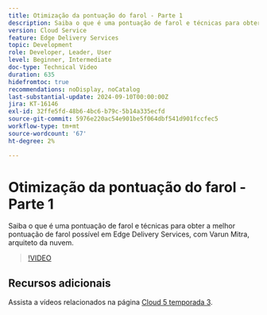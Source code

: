 ```yaml
---
title: Otimização da pontuação do farol - Parte 1
description: Saiba o que é uma pontuação de farol e técnicas para obter a melhor pontuação de farol possível em Edge Delivery Services.
version: Cloud Service
feature: Edge Delivery Services
topic: Development
role: Developer, Leader, User
level: Beginner, Intermediate
doc-type: Technical Video
duration: 635
hidefromtoc: true
recommendations: noDisplay, noCatalog
last-substantial-update: 2024-09-10T00:00:00Z
jira: KT-16146
exl-id: 32ffe5fd-48b6-4bc6-b79c-5b14a335ecfd
source-git-commit: 5976e220ac54e901be5f064dbf541d901fccfec5
workflow-type: tm+mt
source-wordcount: '67'
ht-degree: 2%

---
```


# Otimização da pontuação do farol - Parte 1

Saiba o que é uma pontuação de farol e técnicas para obter a melhor pontuação de farol possível em Edge Delivery Services, com Varun Mitra, arquiteto da nuvem.

>[!VIDEO](https://video.tv.adobe.com/v/3433378/?learn=on)

## Recursos adicionais

Assista a vídeos relacionados na página [Cloud 5 temporada 3](../cloud5-season-3.md).
